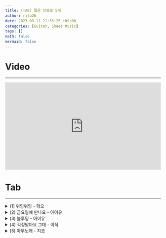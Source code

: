 ```yaml
--- 
title: (TAB) 짧은 인트로 5개 
author: rito26 
date: 2023-03-11 21:33:25 +09:00 
categories: [Guitar, Sheet Music] 
tags: [] 
math: false 
mermaid: false 
--- 
```


# Video
--- 

<style>.embed-container { position: relative; padding-bottom: 56.25%; height: 0; overflow: hidden; max-width: 100%; } .embed-container iframe, .embed-container object, .embed-container embed { position: absolute; top: 0; left: 0; width: 100%; height: 100%; }</style><div class='embed-container'><iframe src='https://www.youtube.com/embed/BEuy0Z9NZ5s' frameborder='0' allowfullscreen></iframe></div>


# Tab
---

<details>
<summary markdown="span"> 
(1) 위잉위잉 - 혁오
</summary>

![image](https://raw.githubusercontent.com/rito26/Archive/main/_images/20230311_shorts_01_위잉위잉.png)

</details>

<details>
<summary markdown="span"> 
(2) 금요일에 만나요 - 아이유
</summary>

![image](https://raw.githubusercontent.com/rito26/Archive/main/_images/20230311_shorts_02_금요일에만나요.png)

</details>

<details>
<summary markdown="span"> 
(3) 블루밍 - 아이유
</summary>

![image](https://raw.githubusercontent.com/rito26/Archive/main/_images/20230311_shorts_03_블루밍.png)

</details>

<details>
<summary markdown="span"> 
(4) 걱정말아요 그대 - 이적
</summary>

![image](https://raw.githubusercontent.com/rito26/Archive/main/_images/20230311_shorts_04_걱정말아요그대.png)

</details>

<details>
<summary markdown="span"> 
(5) 아무노래 - 지코
</summary>

![image](https://raw.githubusercontent.com/rito26/Archive/main/_images/20230311_shorts_05_아무노래.png)

</details>

